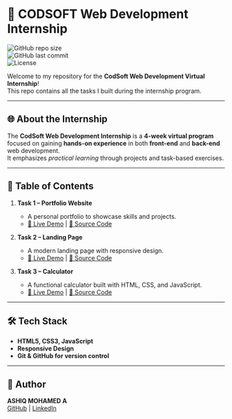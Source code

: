 # 🌟 CODSOFT Web Development Internship

![GitHub repo size](https://img.shields.io/github/repo-size/your-username/your-repo-name?color=blue)  
![GitHub last commit](https://img.shields.io/github/last-commit/your-username/your-repo-name?color=green)  
![License](https://img.shields.io/badge/license-MIT-orange)

Welcome to my repository for the **CodSoft Web Development Virtual Internship**!  
This repo contains all the tasks I built during the internship program.  

---

## 🌐 About the Internship
The **CodSoft Web Development Internship** is a **4-week virtual program** focused on gaining **hands-on experience** in both **front-end** and **back-end** web development.  
It emphasizes *practical learning* through projects and task-based exercises.

---

## 📑 Table of Contents
1. **Task 1 – Portfolio Website**  
   - A personal portfolio to showcase skills and projects.  
   - [🔗 Live Demo](https://htmlpreview.github.io/?https://raw.githubusercontent.com/Ashiq-A03/CODSOFT/refs/heads/main/codsoft_task1/index.html) | [📂 Source Code](https://github.com/Ashiq-A03/CODSOFT/tree/main/codsoft_task1)  

2. **Task 2 – Landing Page**  
   - A modern landing page with responsive design.  
   - [🔗 Live Demo](https://htmlpreview.github.io/?https://raw.githubusercontent.com/Ashiq-A03/CODSOFT/refs/heads/main/codsoft_task2/index.html) | [📂 Source Code](https://github.com/Ashiq-A03/CODSOFT/tree/main/codsoft_task2)  

3. **Task 3 – Calculator**  
   - A functional calculator built with HTML, CSS, and JavaScript.  
   - [🔗 Live Demo](https://htmlpreview.github.io/?https://raw.githubusercontent.com/Ashiq-A03/CODSOFT/refs/heads/main/Calculator/index.html) | [📂 Source Code](https://github.com/Ashiq-A03/CODSOFT/tree/main/codsoft_task3)  

---

## 🛠️ Tech Stack
- **HTML5, CSS3, JavaScript**  
- **Responsive Design**  
- **Git & GitHub for version control**  

---

## 👤 Author
**ASHIQ MOHAMED A**  
[GitHub](https://github.com/Ashiq-A03) | [LinkedIn](https://www.linkedin.com/in/ashiq-mohamed-0a243428b/)
